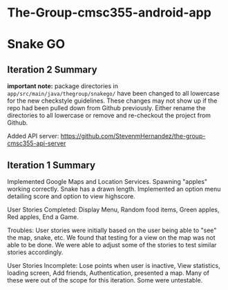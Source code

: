 # The-Group-cmsc355-android-app

# Snake GO

## Iteration 2 Summary

**important note:** package directories in `app/src/main/java/thegroup/snakego/` have been changed to all lowercase for the new checkstyle guidelines. These changes may not show up if the repo had been pulled down from Github previously. Either rename the directories to all lowercase or remove and re-checkout the project from Github. 

Added API server: https://github.com/StevenmHernandez/the-group-cmsc355-api-server

## Iteration 1 Summary

Implemented Google Maps and Location Services. Spawning "apples" working correctly. 
Snake has a drawn length. Implemented an option menu detailing score and option
to view highscore.

User Stories Completed:
Display Menu, Random food items, Green apples, Red apples, End a Game.

Troubles:
User stories were initially based on the user being able to "see" the map, snake,
etc. We found that testing for a view on the map was not able to be done. We were 
able to adjust some of the stories to test similar stories accordingly. 

User Stories Incomplete:
Lose points when user is inactive, View statistics, loading screen, Add friends, Authentication,
presented a map.
Many of these were out of the scope for this iteration. Some were untestable. 


